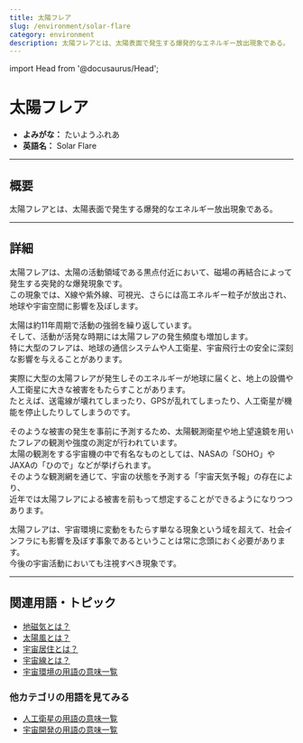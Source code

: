 ```yaml
---
title: 太陽フレア
slug: /environment/solar-flare
category: environment
description: 太陽フレアとは、太陽表面で発生する爆発的なエネルギー放出現象である。
---
```


import Head from '@docusaurus/Head';

<Head>
  <script type="application/ld+json">
    {`{
      "@context": "https://schema.org",
      "@type": "DefinedTerm",
      "name": "太陽フレア",
      "inDefinedTermSet": "https://www.space-portal.org",
      "termCode": "environment/solar-flare",
      "description": "太陽フレアとは、太陽表面で発生する爆発的なエネルギー放出現象である。",
      "url": "https://www.space-portal.org/docs/environment/solar-flare"
    }`}
  </script>
</Head>

# 太陽フレア

- **よみがな：** たいようふれあ  
- **英語名：** Solar Flare  

---

## 概要

太陽フレアとは、太陽表面で発生する爆発的なエネルギー放出現象である。

---

## 詳細

太陽フレアは、太陽の活動領域である黒点付近において、磁場の再結合によって発生する突発的な爆発現象です。  
この現象では、X線や紫外線、可視光、さらには高エネルギー粒子が放出され、地球や宇宙空間に影響を及ぼします。  

太陽は約11年周期で活動の強弱を繰り返しています。  
そして、活動が活発な時期には太陽フレアの発生頻度も増加します。  
特に大型のフレアは、地球の通信システムや人工衛星、宇宙飛行士の安全に深刻な影響を与えることがあります。  

実際に大型の太陽フレアが発生しそのエネルギーが地球に届くと、地上の設備や人工衛星に大きな被害をもたらすことがあります。  
たとえば、送電線が壊れてしまったり、GPSが乱れてしまったり、人工衛星が機能を停止したりしてしまうのです。  

そのような被害の発生を事前に予測するため、太陽観測衛星や地上望遠鏡を用いたフレアの観測や強度の測定が行われています。  
太陽の観測をする宇宙機の中で有名なものとしては、NASAの「SOHO」やJAXAの「ひので」などが挙げられます。  
そのような観測網を通じて、宇宙の状態を予測する「宇宙天気予報」の存在により、  
近年では太陽フレアによる被害を前もって想定することができるようになりつつあります。  

太陽フレアは、宇宙環境に変動をもたらす単なる現象という域を超えて、社会インフラにも影響を及ぼす事象であるということは常に念頭におく必要があります。  
今後の宇宙活動においても注視すべき現象です。  

---

## 関連用語・トピック

- [地磁気とは？](/docs/environment/geomagnetic-field/)
- [太陽風とは？](/docs/environment/solar-wind/)
- [宇宙居住とは？](/docs/environment/space-habitation/)
- [宇宙線とは？](/docs/environment/cosmic-rays/)
- [宇宙環境の用語の意味一覧](/docs/category/environment/)

### 他カテゴリの用語を見てみる
- [人工衛星の用語の意味一覧](/docs/category/satellite/)
- [宇宙開発の用語の意味一覧](/docs/category/glossary/)
